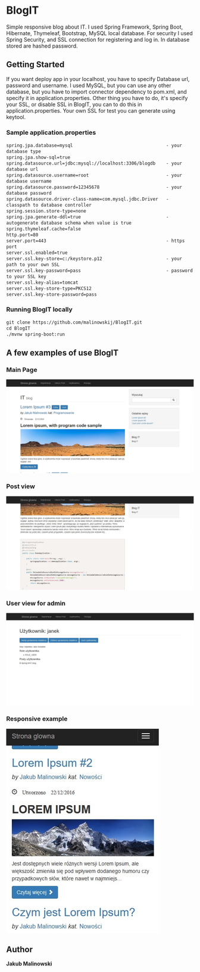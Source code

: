 # BlogIT
Simple responsive blog about IT. I used Spring Framework, Spring Boot, Hibernate, Thymeleaf, Bootstrap, MySQL local database.
For security I used Spring Security, and SSL connection for registering and log in. In database stored are hashed password.

## Getting Started
If you want deploy app in your localhost, you have to specify Database url, password and username. I used MySQL, but you can
use any other database, but you have to import connector dependency to pom.xml, and specify it in application.properties.
Other thing you have to do, it's specify your SSL, or disable SSL in BlogIT, you can to do this in application.properties.
Your own SSL for test you can generate using keytool.

### Sample application.properties

```
spring.jpa.database=mysql                                   - your database type
spring.jpa.show-sql=true
spring.datasource.url=jdbc:mysql://localhost:3306/blogdb    - your database url
spring.datasource.username=root                             - your database username
spring.datasource.password=12345678                         - your database password
spring.datasource.driver-class-name=com.mysql.jdbc.Driver   - classpath to database controller
spring.session.store-type=none
spring.jpa.generate-ddl=true                                - autogenerate database schema when value is true
spring.thymeleaf.cache=false
http.port=80
server.port=443                                             - https port
server.ssl.enabled=true                                  
server.ssl.key-store=c:/keystore.p12                        - your path to your own SSL
server.ssl.key-password=pass                                - password to your SSL key
server.ssl.key-alias=tomcat
server.ssl.key-store-type=PKCS12  
server.ssl.key-store-password=pass
```

### Running BlogIT locally

```
git clone https://github.com/malinowskij/BlogIT.git
cd BlogIT
./mvnw spring-boot:run
```

## A few examples of use BlogIT

### Main Page
![main page](https://github.com/malinowskij/img/blob/master/BlogIT/glowna.jpg)

### Post view
![post view](https://github.com/malinowskij/img/blob/master/BlogIT/postInside.jpg)

### User view for admin
![userr view for admin](https://github.com/malinowskij/img/blob/master/BlogIT/userPanel.jpg)

### Responsive example
![rsponsive](https://github.com/malinowskij/img/blob/master/BlogIT/responsive.jpg)

## Author
 **Jakub Malinowski**
